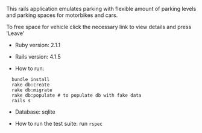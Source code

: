 This rails application emulates parking with flexible amount of parking levels and  parking spaces for motorbikes and cars.

To free space for vehicle click the necessary link to view details and press 'Leave'

* Ruby version: 2.1.1

* Rails version: 4.1.5

* How to run:
```
  bundle install
  rake db:create
  rake db:migrate
  rake db:populate # to populate db with fake data
  rails s
```

* Database: sqlite

* How to run the test suite: run ```rspec```


